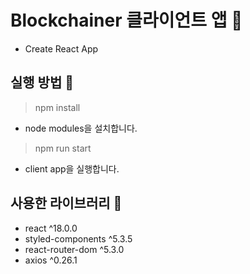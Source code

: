 # Blockchainer 클라이언트 앱 🐣
- Create React App

## 실행 방법 🐤
> npm install

- node modules을 설치합니다.

> npm run start

- client app을 실행합니다.

## 사용한 라이브러리 🐥
* react ^18.0.0
* styled-components ^5.3.5
* react-router-dom ^5.3.0
* axios ^0.26.1


